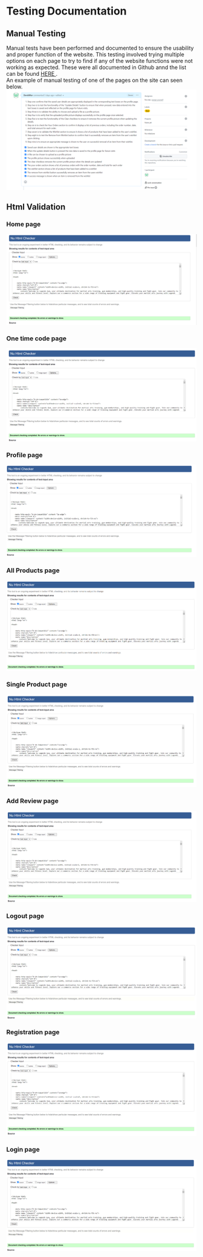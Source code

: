 # Testing Documentation

## Manual Testing
Manual tests have been performed and documented to ensure the usability and proper function of the website. This testing involved trying multiple options on each page to try to find if any of the website functions were not working as expected. These were all documented in Github annd the list can be found <a href="https://legends-gym-b229ec203712.herokuapp.com/"> HERE </a>. <br> An example of manual testing of one of the pages on the site can seen below.
<img src="media/manual.png" alt="Manual Testing screenshot">

## Html Validation
### Home page
<img src="media/homehtml.png" alt="Validation Testing screenshot">

### One time code page
<img src="media/codehtml.png" alt="Validation Testing screenshot">

### Profile page
<img src="media/profilehtml.png" alt="Validation Testing screenshot">

### All Products page
<img src="media/allproductshtml.png" alt="Validation Testing screenshot">

### Single Product page
<img src="media/singleproducthtml.png" alt="Validation Testing screenshot">

### Add Review page
<img src="media/reviewhtml.png" alt="Validation Testing screenshot">

### Logout page
<img src="media/logouthtml.png" alt="Validation Testing screenshot">

### Registration page
<img src="media/registerhtml.png" alt="Validation Testing screenshot">

### Login page
<img src="media/loginhtml.png" alt="Validation Testing screenshot">